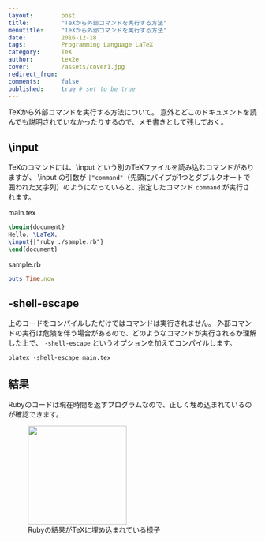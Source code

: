```yaml
---
layout:        post
title:         "TeXから外部コマンドを実行する方法"
menutitle:     "TeXから外部コマンドを実行する方法"
date:          2016-12-18
tags:          Programming Language LaTeX
category:      TeX
author:        tex2e
cover:         /assets/cover1.jpg
redirect_from:
comments:      false
published:     true # set to be true
---
```


TeXから外部コマンドを実行する方法について。
意外とどこのドキュメントを読んでも説明されていなかったりするので、メモ書きとして残しておく。

\\input
-----------------------

TeXのコマンドには、\\input という別のTeXファイルを読み込むコマンドがありますが、
\\input の引数が `|"command"`（先頭にパイプが1つとダブルクオートで囲われた文字列）のようになっていると、指定したコマンド `command` が実行されます。

main.tex

```tex
\begin{document}
Hello, \LaTeX.
\input{|"ruby ./sample.rb"}
\end{document}
```

sample.rb

```ruby
puts Time.now
```


-shell-escape
-----------------------

上のコードをコンパイルしただけではコマンドは実行されません。
外部コマンドの実行は危険を伴う場合があるので、どのようなコマンドが実行されるか理解した上で、
`-shell-escape` というオプションを加えてコンパイルします。

```
platex -shell-escape main.tex
```


結果
-----------------------

Rubyのコードは現在時間を返すプログラムなので、正しく埋め込まれているのが確認できます。

<figure>
<img src="{{ site.baseurl }}/media/post/tex-input-external-commands.png" width="200" />
<figcaption>Rubyの結果がTeXに埋め込まれている様子</figcaption>
</figure>
